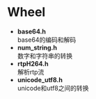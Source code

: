 # Wheel

- **base64.h**</br>
base64的编码和解码</br>
- **num_string.h**</br>
数字和字符串的转换</br>
- **rtpH264.h**</br>
解析rtp流</br>
- **unicode_utf8.h**</br>
unicode和utf8之间的转换</br>